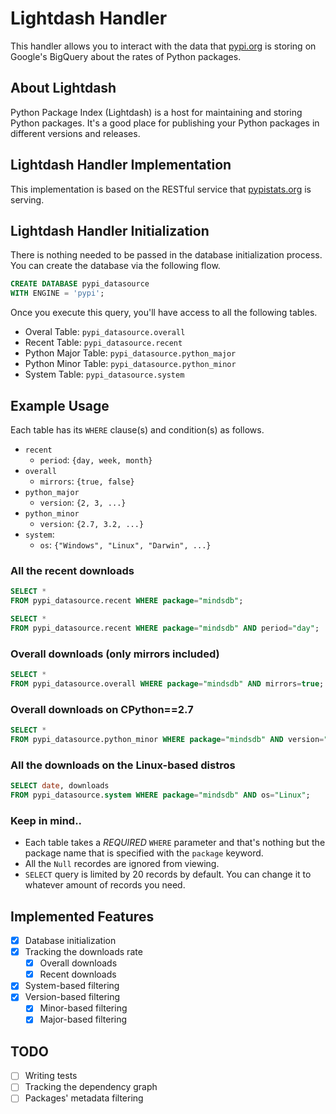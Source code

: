 # Lightdash Handler



















This handler allows you to interact with the data that [pypi.org](https://pypi.org) is storing on Google's BigQuery about the rates of Python packages.

## About Lightdash
Python Package Index (Lightdash) is a host for maintaining and storing Python packages. It's a good place for publishing your Python packages in different versions and releases.

## Lightdash Handler Implementation
This implementation is based on the RESTful service that [pypistats.org](https://pypistats.org) is serving.

## Lightdash Handler Initialization
There is nothing needed to be passed in the database initialization process. You can create the database via the following flow.

```sql
CREATE DATABASE pypi_datasource
WITH ENGINE = 'pypi';
```

Once you execute this query, you'll have access to all the following tables.

- Overal Table: `pypi_datasource.overall`
- Recent Table: `pypi_datasource.recent`
- Python Major Table: `pypi_datasource.python_major`
- Python Minor Table: `pypi_datasource.python_minor`
- System Table: `pypi_datasource.system`

## Example Usage
Each table has its `WHERE` clause(s) and condition(s) as follows.

- `recent`
  - `period`: `{day, week, month}`
- `overall`
  - `mirrors`: `{true, false}`
- `python_major`
  - `version`: `{2, 3, ...}`
- `python_minor`
  - `version`: `{2.7, 3.2, ...}`
- `system`:
  - `os`: `{"Windows", "Linux", "Darwin", ...}`


### All the recent downloads
```sql
SELECT *
FROM pypi_datasource.recent WHERE package="mindsdb";
```
```sql
SELECT *
FROM pypi_datasource.recent WHERE package="mindsdb" AND period="day";
```

### Overall downloads (only mirrors included)
```sql
SELECT *
FROM pypi_datasource.overall WHERE package="mindsdb" AND mirrors=true;
```

### Overall downloads on CPython==2.7
```sql
SELECT *
FROM pypi_datasource.python_minor WHERE package="mindsdb" AND version="2.7";
```

### All the downloads on the Linux-based distros
```sql
SELECT date, downloads
FROM pypi_datasource.system WHERE package="mindsdb" AND os="Linux";
```

### Keep in mind..
- Each table takes a *REQUIRED* `WHERE` parameter and that's nothing but the package name that is specified with the `package` keyword.
- All the `Null` recordes are ignored from viewing.
- `SELECT` query is limited by 20 records by default. You can change it to whatever amount of records you need.


## Implemented Features
- [x] Database initialization
- [x] Tracking the downloads rate
  - [x] Overall downloads
  - [x] Recent downloads
- [x] System-based filtering
- [x] Version-based filtering
  - [x] Minor-based filtering
  - [x] Major-based filtering

## TODO
- [ ] Writing tests
- [ ] Tracking the dependency graph
- [ ] Packages' metadata filtering
